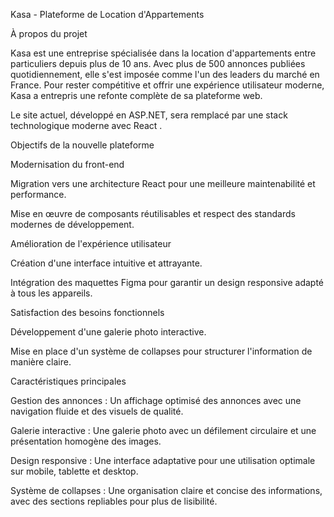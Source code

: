 Kasa - Plateforme de Location d'Appartements

À propos du projet

Kasa est une entreprise spécialisée dans la location d'appartements entre particuliers depuis plus de 10 ans. Avec plus de 500 annonces publiées quotidiennement, elle s'est imposée comme l'un des leaders du marché en France. Pour rester compétitive et offrir une expérience utilisateur moderne, Kasa a entrepris une refonte complète de sa plateforme web.

Le site actuel, développé en ASP.NET, sera remplacé par une stack technologique moderne avec React .

Objectifs de la nouvelle plateforme

Modernisation du front-end

Migration vers une architecture React pour une meilleure maintenabilité et performance.

Mise en œuvre de composants réutilisables et respect des standards modernes de développement.

Amélioration de l'expérience utilisateur

Création d'une interface intuitive et attrayante.

Intégration des maquettes Figma pour garantir un design responsive adapté à tous les appareils.

Satisfaction des besoins fonctionnels

Développement d'une galerie photo interactive.

Mise en place d'un système de collapses pour structurer l'information de manière claire.



Caractéristiques principales

Gestion des annonces : Un affichage optimisé des annonces avec une navigation fluide et des visuels de qualité.

Galerie interactive : Une galerie photo avec un défilement circulaire et une présentation homogène des images.

Design responsive : Une interface adaptative pour une utilisation optimale sur mobile, tablette et desktop.

Système de collapses : Une organisation claire et concise des informations, avec des sections repliables pour plus de lisibilité.